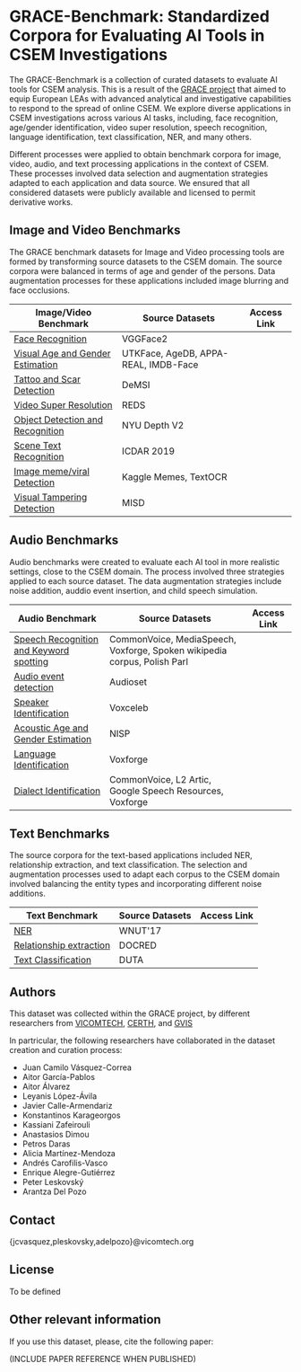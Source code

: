 # GRACE-Benchmark: Standardized Corpora for Evaluating AI Tools in CSEM Investigations

The GRACE-Benchmark is a collection of curated datasets to evaluate AI tools for CSEM analysis. This is a result of the [GRACE project](https://www.grace-fct.eu/) that aimed to equip European LEAs with advanced analytical and investigative capabilities to respond to the spread of online CSEM. We explore diverse applications in CSEM investigations across various AI tasks, including, face recognition, age/gender identification,  video super resolution, speech recognition, language identification, text classification, NER, and many others.

Different processes were applied to obtain benchmark corpora for image, video, audio, and text processing applications in the context of CSEM. These processes involved data selection and augmentation strategies adapted to each application and data source. We ensured that all considered datasets were publicly available and licensed to permit derivative works.

## Image and Video Benchmarks

The GRACE benchmark datasets for Image and Video processing tools are formed by transforming source datasets to the CSEM domain. The source corpora were balanced in terms of age and gender of the persons. Data augmentation processes for these applications included image blurring and face occlusions.  

| **Image/Video Benchmark**        | **Source Datasets**                    | **Access Link** |
|----------------------------------|----------------------------------------|-----------------|
| [Face Recognition](https://github.com/Vicomtech/GRACE-Benchmark/tree/main/01_face_recognition)                 | VGGFace2                               |                 |
| [Visual Age and Gender Estimation](https://github.com/Vicomtech/GRACE-Benchmark/edit/main/02_visual_age_gender_recognition) | UTKFace, AgeDB, APPA-REAL, IMDB-Face   |                 |
| [Tattoo and Scar Detection](https://github.com/Vicomtech/GRACE-Benchmark/tree/main/03_tattoo_scar_detection)        | DeMSI                                  |                 |
| [Video Super Resolution](https://github.com/Vicomtech/GRACE-Benchmark/tree/main/04_video_super_resolution)           | REDS                                   |                 |
| [Object Detection and Recognition](https://github.com/Vicomtech/GRACE-Benchmark/tree/main/05_object_detection) | NYU Depth V2                           |                 |
| [Scene Text Recognition](https://github.com/Vicomtech/GRACE-Benchmark/tree/main/06_scene_text_recognition)           | ICDAR 2019                             |                 |
| [Image meme/viral Detection](https://github.com/Vicomtech/GRACE-Benchmark/blob/main/07_image_meme_viral_detection)       | Kaggle Memes, TextOCR                  |                 |
| [Visual Tampering Detection](https://github.com/Vicomtech/GRACE-Benchmark/tree/main/08_visual_tampering_detection)              | MISD                                   |                 |

## Audio Benchmarks

Audio benchmarks were created to evaluate each AI tool in more realistic settings, close to the CSEM domain. The process involved three strategies applied to each source dataset. The data augmentation strategies include noise addition, auddio event insertion, and child speech simulation.

| **Audio Benchmark**                     | **Source Datasets**                                                      | **Access Link** |
|-----------------------------------------|--------------------------------------------------------------------------|-----------------|
| [Speech Recognition and Keyword spotting](https://github.com/Vicomtech/GRACE-Benchmark/tree/main/09_speech_recognition) | CommonVoice, MediaSpeech, Voxforge, Spoken wikipedia corpus, Polish Parl |                 |
| [Audio event detection](https://github.com/Vicomtech/GRACE-Benchmark/tree/main/10_audio_event_detection)                   | Audioset                                                                 |                 |
| [Speaker Identification](https://github.com/Vicomtech/GRACE-Benchmark/tree/main/11_speaker_identification)                  | Voxceleb                                                                 |                 |
| [Acoustic Age and Gender Estimation](https://github.com/Vicomtech/GRACE-Benchmark/tree/main/12_acoustic_age_gender_estimation)      | NISP                                                                     |                 |
| [Language Identification](https://github.com/Vicomtech/GRACE-Benchmark/tree/main/13_language_identification)                 | Voxforge                                                                 |                 |
| [Dialect Identification](https://github.com/Vicomtech/GRACE-Benchmark/tree/main/14_dialect_identification)                  | CommonVoice, L2 Artic, Google Speech Resources, Voxforge                 |                 |

## Text Benchmarks

The source corpora for the text-based applications included NER, relationship extraction, and text classification. The selection and augmentation processes used to adapt each corpus to the CSEM domain involved balancing the entity types and incorporating different noise additions.

| **Text Benchmark**                      | **Source Datasets**                        | **Access Link** |
|-----------------------------------------|--------------------------------------------|-----------------|
| [NER](https://github.com/Vicomtech/GRACE-Benchmark/tree/main/15_named_entity_recognition)                                     | WNUT'17                                    |                 |
| [Relationship extraction](https://github.com/Vicomtech/GRACE-Benchmark/tree/main/16_relationship_extraction)                 | DOCRED                                     |                 |
| [Text Classification](https://github.com/Vicomtech/GRACE-Benchmark/tree/main/17_text_classification)                     | DUTA                                       |                 |


## Authors

This dataset was collected within the GRACE project, by different researchers from [VICOMTECH](https://www.vicomtech.org/es/), [CERTH](https://www.certh.gr/root.en.aspx), and [GVIS](https://gvis.unileon.es/)

In partricular, the following researchers have collaborated in the dataset creation and curation process:

- Juan Camilo Vásquez-Correa
- Aitor García-Pablos
- Aitor Álvarez
- Leyanis López-Ávila
- Javier Calle-Armendariz
- Konstantinos Karageorgos
- Kassiani Zafeirouli
- Anastasios Dimou
- Petros Daras
- Alicia Martínez-Mendoza
- Andrés Carofilis-Vasco
- Enrique Alegre-Gutiérrez
- Peter Leskovský
- Arantza Del Pozo

## Contact

{jcvasquez,pleskovsky,adelpozo}@vicomtech.org

## License

To be defined

## Other relevant information

If you use this dataset, please, cite the following paper:

(INCLUDE PAPER REFERENCE WHEN PUBLISHED)
